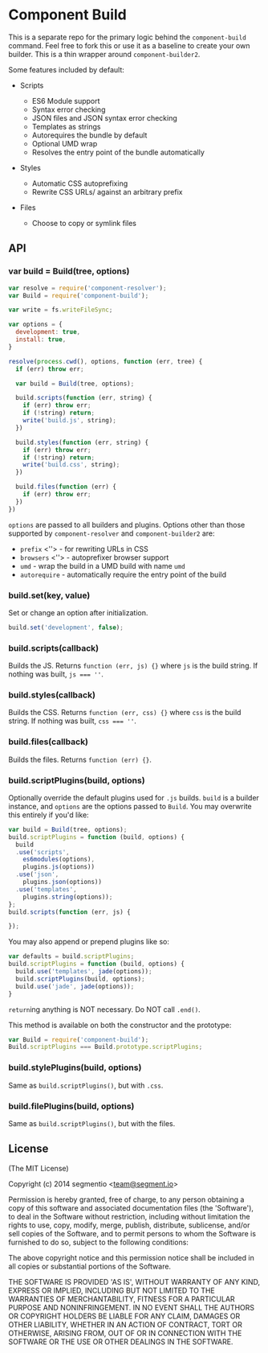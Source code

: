 # Component Build

This is a separate repo for the primary logic behind the `component-build` command.
Feel free to fork this or use it as a baseline to create your own builder.
This is a thin wrapper around `component-builder2`.

Some features included by default:

- Scripts

    - ES6 Module support
    - Syntax error checking
    - JSON files and JSON syntax error checking
    - Templates as strings
    - Autorequires the bundle by default
    - Optional UMD wrap
    - Resolves the entry point of the bundle automatically

- Styles

    - Automatic CSS autoprefixing
    - Rewrite CSS URLs/ against an arbitrary prefix

- Files

    - Choose to copy or symlink files

## API

### var build = Build(tree, options)

```js
var resolve = require('component-resolver');
var Build = require('component-build');

var write = fs.writeFileSync;

var options = {
  development: true,
  install: true,
}

resolve(process.cwd(), options, function (err, tree) {
  if (err) throw err;

  var build = Build(tree, options);

  build.scripts(function (err, string) {
    if (err) throw err;
    if (!string) return;
    write('build.js', string);
  })

  build.styles(function (err, string) {
    if (err) throw err;
    if (!string) return;
    write('build.css', string);
  })

  build.files(function (err) {
    if (err) throw err;
  })
})
```

`options` are passed to all builders and plugins.
Options other than those supported by `component-resolver` and `component-builder2` are:

- `prefix` <''> - for rewriting URLs in CSS
- `browsers` <''> - autoprefixer browser support
- `umd` <false> - wrap the build in a UMD build with name `umd`
- `autorequire` <true> - automatically require the entry point of the build

### build.set(key, value)

Set or change an option after initialization.

```js
build.set('development', false);
```

### build.scripts(callback)

Builds the JS.
Returns `function (err, js) {}` where `js` is the build string.
If nothing was built, `js === ''`.

### build.styles(callback)

Builds the CSS.
Returns `function (err, css) {}` where `css` is the build string.
If nothing was built, `css === ''`.

### build.files(callback)

Builds the files.
Returns `function (err) {}`.

### build.scriptPlugins(build, options)

Optionally override the default plugins used for `.js` builds.
`build` is a builder instance, and `options` are the options passed to `Build`.
You may overwrite this entirely if you'd like:

```js
var build = Build(tree, options);
build.scriptPlugins = function (build, options) {
  build
  .use('scripts',
    es6modules(options),
    plugins.js(options))
  .use('json',
    plugins.json(options))
  .use('templates',
    plugins.string(options));
};
build.scripts(function (err, js) {

});
```

You may also append or prepend plugins like so:

```js
var defaults = build.scriptPlugins;
build.scriptPlugins = function (build, options) {
  build.use('templates', jade(options));
  build.scriptPlugins(build, options);
  build.use('jade', jade(options));
}
```

`return`ing anything is NOT necessary.
Do NOT call `.end()`.

This method is available on both the constructor and the prototype:

```js
var Build = require('component-build');
Build.scriptPlugins === Build.prototype.scriptPlugins;
```

### build.stylePlugins(build, options)

Same as `build.scriptPlugins()`, but with `.css`.

### build.filePlugins(build, options)

Same as `build.scriptPlugins()`, but with the files.

## License

(The MIT License)

Copyright (c) 2014 segmentio &lt;team@segment.io&gt;

Permission is hereby granted, free of charge, to any person obtaining
a copy of this software and associated documentation files (the
'Software'), to deal in the Software without restriction, including
without limitation the rights to use, copy, modify, merge, publish,
distribute, sublicense, and/or sell copies of the Software, and to
permit persons to whom the Software is furnished to do so, subject to
the following conditions:

The above copyright notice and this permission notice shall be
included in all copies or substantial portions of the Software.

THE SOFTWARE IS PROVIDED 'AS IS', WITHOUT WARRANTY OF ANY KIND,
EXPRESS OR IMPLIED, INCLUDING BUT NOT LIMITED TO THE WARRANTIES OF
MERCHANTABILITY, FITNESS FOR A PARTICULAR PURPOSE AND NONINFRINGEMENT.
IN NO EVENT SHALL THE AUTHORS OR COPYRIGHT HOLDERS BE LIABLE FOR ANY
CLAIM, DAMAGES OR OTHER LIABILITY, WHETHER IN AN ACTION OF CONTRACT,
TORT OR OTHERWISE, ARISING FROM, OUT OF OR IN CONNECTION WITH THE
SOFTWARE OR THE USE OR OTHER DEALINGS IN THE SOFTWARE.
